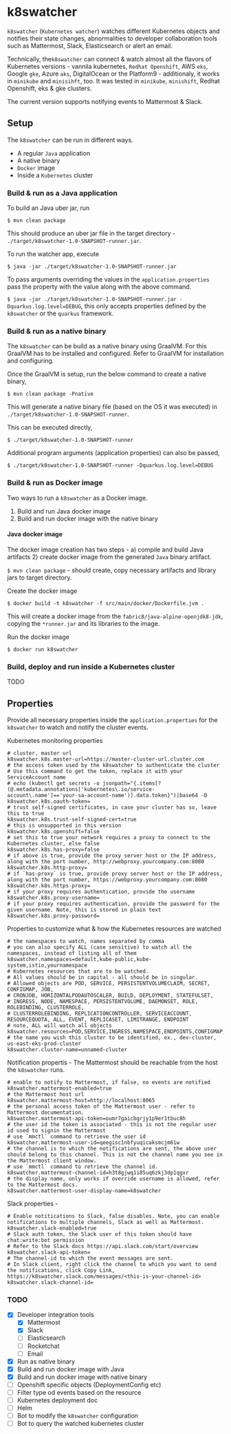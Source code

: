
# k8swatcher
`k8swatcher` (`Kubernetes watcher`) watches different Kubernetes objects and notifies their state changes, abnormalities to developer collaboration tools such as Mattermost, Slack, Elasticsearch or alert an email. 

Technically, the`k8swatcher` can connect & watch almost all the flavors of Kubernetes versions - vannila kubernetes, `Redhat Openshift`, AWS `eks`, Google `gke`, Azure `aks`, DigitalOcean or the Platform9 - additionaly, it works in `minikube` and `minisihft`, too. It was tested in `minikube`, `minishift`, Redhat Openshift, eks & gke clusters.


The current version supports notifying events to Mattermost & Slack.

## Setup
The `k8swatcher` can be run in different ways.
* A regular `Java` application
* A native binary
* `Docker` image
* Inside a `Kubernetes` cluster

### Build & run as a Java application
To build an Java uber jar, run

`$ mvn clean package`

This should produce an uber jar file in the target directory - `./target/k8swatcher-1.0-SNAPSHOT-runner.jar`. 

To run the watcher app, execute

`$ java -jar ./target/k8swatcher-1.0-SNAPSHOT-runner.jar`

To pass arguments overriding the values in the `application.properties` pass the property with the value along with the above command.

`$ java -jar ./target/k8swatcher-1.0-SNAPSHOT-runner.jar -Dquarkus.log.level=DEBUG`, this only accepts properties defined by the `k8swatcher` or the `quarkus` framework.

### Build & run as a native binary
The `k8swatcher` can be build as a native binary using GraalVM. For this GraalVM has to be installed and configured. Refer to GraalVM for installation and configuring.

Once the GraalVM is setup, run the below command to create a native binary,

`$ mvn clean package -Pnative`

This will generate a native binary file (based on the OS it was executed) in `./target/k8swatcher-1.0-SNAPSHOT-runner`.

This can be executed directly,

`$ ./target/k8swatcher-1.0-SNAPSHOT-runner`

Additional program arguments (application properties) can also be passed,

`$ ./target/k8swatcher-1.0-SNAPSHOT-runner -Dquarkus.log.level=DEBUG`

### Build & run as Docker image
Two ways to run a `k8swatcher` as a Docker image.
1. Build and run Java docker image
2. Build and run docker image with the native binary
#### Java docker image
The docker image creation has two steps - a) compile and build Java artifacts 2) create docker image from the generated `Java` binary artifact.

`$ mvn clean package` - should create, copy necessary artifacts and library jars to target directory.

Create the docker image

`$ docker build -t k8swatcher -f src/main/docker/Dockerfile.jvm .`

This will create a docker image from the `fabric8/java-alpine-openjdk8-jdk`, copying the `*runner.jar` and its libraries to the image.

Run the docker image

`$ docker run k8swatcher`

### Build, deploy and run inside a Kubernetes cluster
TODO

## Properties
Provide all necessary properties inside the `application.properties` for the `k8swatcher` to watch and notify the cluster events. 

Kubernetes monitoring properties
```properties
# cluster, master url
k8swatcher.k8s.master-url=https://master-cluster-url.cluster.com
# the access token used by the k8swatcher to authenticate the cluster
# Use this command to get the token, replace it with your ServiceAccount name
# echo (kubectl get secrets -o jsonpath="{.items[?(@.metadata.annotations['kubernetes\.io/service-account\.name']=='your-sa-account-name')].data.token}")|base64 -D
k8swatcher.k8s.oauth-token=
# trust self-signed certificates, in case your cluster has so, leave this to true
k8swatcher.k8s.trust-self-signed-cert=true
# this is unsupported in this version
k8swatcher.k8s.openshift=false
# set this to true your network requires a proxy to connect to the Kubernetes cluster, else false
k8swatcher.k8s.has-proxy=false
# if above is true, provide the proxy server host or the IP address, along with the port number, http://webproxy.yourcompany.com:8080
k8swatcher.k8s.http-proxy=
# if `has-proxy` is true, provide proxy server host or the IP address, along with the port number, https://webproxy.yourcompany.com:8080
k8swatcher.k8s.https-proxy=
# if your proxy requires authentication, provide the username
k8swatcher.k8s.proxy-username=
# if your proxy requires authentication, provide the password for the given username. Note, this is stored in plain text
k8swatcher.k8s.proxy-password=
```
Properties to customize what & how the Kubernetes resources are watched

```properties
# the namespaces to watch, names separated by comma
# you can also specify ALL (case sensitive) to watch all the namespaces, instead of listing all of them
k8swatcher.namespaces=default,kube-public,kube-system,istio,yournamespace
# Kubernetes resources that are to be watched. 
# All values should be in capital - all should be in singular. 
# Allowed objects are POD, SERVICE, PERSISTENTVOLUMECLAIM, SECRET, CONFIGMAP, JOB, 
# CRONJOB, HORIZONTALPODAUTOSCALER, BUILD, DEPLOYMENT, STATEFULSET, 
# INGRESS, NODE, NAMESPACE, PERSISTENTVOLUME, DAEMONSET, ROLE, ROLEBINDING, CLUSTERROLE, 
# CLUSTERROLEBINDING, REPLICATIONCONTROLLER, SERVICEACCOUNT, RESOURCEQUOTA, ALL, EVENT, REPLICASET, LIMITRANGE, ENDPOINT
# note, ALL will watch all objects
k8swatcher.resources=POD,SERVICE,INGRESS,NAMESPACE,ENDPOINTS,CONFIGMAP,SECRET,DEPLOYMENT
# the name you wish this cluster to be identified, ex., dev-cluster, us-east-eks-prod-cluster
k8swatcher.cluster-name=unnamed-cluster
```
Notification propertis - The Mattermost should be reachable from the host the `k8swatcher` runs.
```properties
# enable to notify to Mattermost, if false, no events are notified
k8swatcher.mattermost-enabled=true
# the Mattermost host url
k8swatcher.mattermost-host=http://localhost:8065
# the personal access token of the Mattermost user - refer to Mattermost documentation.
k8swatcher.mattermost-api-token=oumr7gaicbgrjy1p9er1tbuc8h
# the user id the token is associated - this is not the regular user id used to signin the Mattermost
# use `mmctl` command to retrieve the user id
k8swatcher.mattermost-user-id=qeegisc1nbfyuqicaksmcjm61w
# the channel is to which the notifications are sent, the above user should belong to this channel. This is not the channel name you see in the Mattermost client window.
# use `mmctl` command to retrieve the channel id.
k8swatcher.mattermost-channel-id=h3t8gjwq1i85uq6zkj3dp1qgxr
# the display name, only works if override username is allowed, refer to the Mattermost docs.
k8swatcher.mattermost-user-display-name=k8swatcher
```

Slack properties - 
```properties
# Enable notitications to Slack, false disables. Note, you can enable notifications to multiple channels, Slack as well as Mattermost.
k8swatcher.slack-enabled=true
# Slack auth token, the Slack user of this token should have chat:write:bot permission
# Refer to the Slack docs https://api.slack.com/start/overview
k8swatcher.slack-api-token=
# The channel-id to which the event messages are sent. 
# In Slack client, right click the channel to which you want to send the notifications, click Copy Link, https://k8swatcher.slack.com/messages/<this-is-your-channel-id>
k8swatcher.slack-channel-id=
```

### TODO

 - [x] Developer integration tools
	 - [x] Mattermost
	 - [x] Slack
	 - [ ] Elasticsearch
	 - [ ] Rocketchat
	 - [ ] Email
 - [x] Run as native binary
 - [x] Build and run docker image with Java
 - [x] Build and run docker image with native binary
 - [ ] Openshift specific objects (DeploymentConfig etc)
 - [ ] Filter type od events based on the resource
 - [ ] Kubernetes deployment doc
 - [ ] Helm
 - [ ] Bot to modify the `k8swatcher` configuration
 - [ ] Bot to query the watched kubernetes cluster
